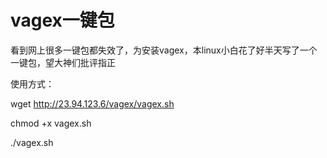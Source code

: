 # vagex一键包
看到网上很多一键包都失效了，为安装vagex，本linux小白花了好半天写了一个一键包，望大神们批评指正

使用方式：

wget http://23.94.123.6/vagex/vagex.sh

chmod +x vagex.sh

./vagex.sh

